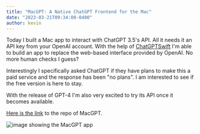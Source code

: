```yaml
---
title: "MacGPT: A Native ChatGPT Frontend for the Mac"
date: "2023-03-21T09:34:00-0400"
author: kevin
---
```


Today I built a Mac app to interact with ChatGPT 3.5's API. All it needs it an API key from your OpenAI account. With the help of [ChatGPTSwift](https://github.com/alfianlosari/ChatGPTSwift) I'm able to build an app to replace the web-based interface provided by OpenAI. No more human checks I guess?

Interestingly I specifically asked ChatGPT if they have plans to make this a paid service and the response has been "no plans". I am interested to see if the free version is here to stay.

With the release of GPT-4 I'm also very excited to try its API once it becomes available.

[Here is the link](https://github.com/aoenth/MacGPT) to the repo of MacGPT.

![image showing the MacGPT app](https://res.cloudinary.com/solid-apps-inc/image/upload/v1679449297/MacGPT_zmwoal.png)
